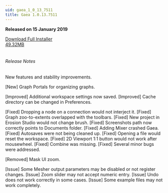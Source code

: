 ```yaml
---
uid: gaea_1_0_13_7511
title: Gaea 1.0.13.7511
---
```



**Released on 15 January 2019**

<div class="btn-group" role="group">
<a href="http://viridian.quadspinner.com/gaea/Gaea-1.0.13.7511.msi?key=DC00" class="btn btn-dark">Download Full Installer<br />49.32MB</a>
</div></div></div>
<br><h6 class="ml-2">Release Notes</h6>
<div class="card">
<div class="card-body release-note">

New features and stability improvements.

[New] Graph Portals for organizing graphs.

[Improved] Additional workspace settings now saved.
[Improved] Cache directory can be changed in Preferences.

[Fixed] Dropping a node on a connection would not interject it.
[Fixed] Graph zoo-to-extents overlapped with the toolbars.
[Fixed] New project in Erosion Studio would not change brush.
[Fixed] Screenshots path now correctly points to Documents folder.
[Fixed] Adding Mixer crashed Gaea.
[Fixed] Autosaves were not being cleaned up.
[Fixed] Opening a file would reset the workspace.
[Fixed] 2D Viewport 1:1 button would not work after mousewheel.
[Fixed] Combine was missing.
[Fixed] Several minor bugs were addressed.

[Removed] Mask UI zoom.

[Issue] Some Mesher output parameters may be disabled or not register changes.
[Issue] Zoom slider may not accept numeric entry.
[Issue] Undo does not work correctly in some cases.
[Issue] Some example files may not work completely.


</div></div>
